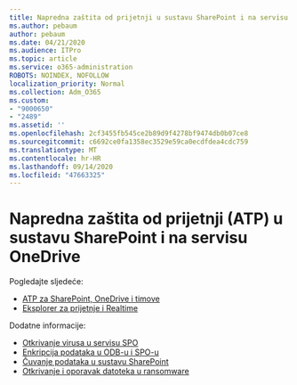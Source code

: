 ```yaml
---
title: Napredna zaštita od prijetnji u sustavu SharePoint i na servisu OneDrive
ms.author: pebaum
author: pebaum
ms.date: 04/21/2020
ms.audience: ITPro
ms.topic: article
ms.service: o365-administration
ROBOTS: NOINDEX, NOFOLLOW
localization_priority: Normal
ms.collection: Adm_O365
ms.custom:
- "9000650"
- "2489"
ms.assetid: ''
ms.openlocfilehash: 2cf3455fb545ce2b89d9f4278bf9474db0b07ce8
ms.sourcegitcommit: c6692ce0fa1358ec3529e59ca0ecdfdea4cdc759
ms.translationtype: MT
ms.contentlocale: hr-HR
ms.lasthandoff: 09/14/2020
ms.locfileid: "47663325"
---
```

# <a name="advanced-threat-protection-atp-in-sharepoint-and-onedrive"></a>Napredna zaštita od prijetnji (ATP) u sustavu SharePoint i na servisu OneDrive

Pogledajte sljedeće:
- [ATP za SharePoint, OneDrive i timove](https://docs.microsoft.com/microsoft-365/security/office-365-security/atp-for-spo-odb-and-teams)
- [Eksplorer za prijetnje i Realtime](https://docs.microsoft.com/microsoft-365/security/office-365-security/threat-explorer-views)


Dodatne informacije:

- [Otkrivanje virusa u servisu SPO](https://docs.microsoft.com/microsoft-365/security/office-365-security/virus-detection-in-spo)</br>
- [Enkripcija podataka u ODB-u i SPO-u](https://docs.microsoft.com/microsoft-365/compliance/data-encryption-in-odb-and-spo)</br>
- [Čuvanje podataka u sustavu SharePoint](https://docs.microsoft.com/sharepoint/safeguarding-your-data)</br>
- [Otkrivanje i oporavak datoteka u ransomware](https://support.office.com/article/Ransomware-detection-and-recovering-your-files-0d90ec50-6bfd-40f4-acc7-b8c12c73637f)